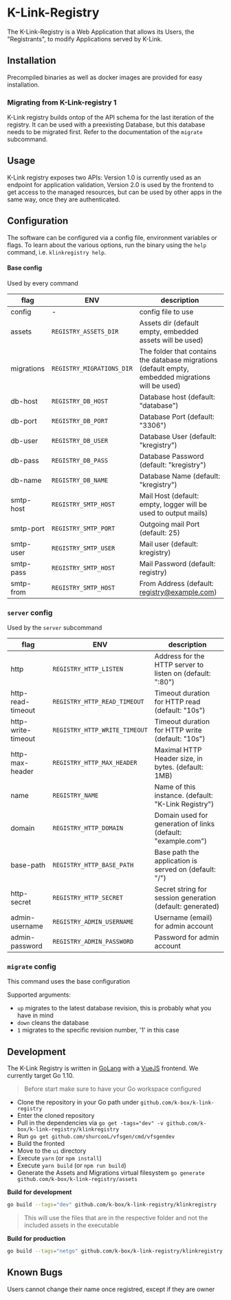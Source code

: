 # K-Link-Registry

The K-Link-Registry is a Web Application that allows its Users, the
"Registrants", to modify Applications served by K-Link.

## Installation
Precompiled binaries as well as docker images are provided for easy
installation.

### Migrating from K-Link-registry 1
K-Link registry builds ontop of the API schema for the last iteration of
the registry. It can be used with a preexisting Database, but this database
needs to be migrated first. Refer to the documentation of the `migrate`
subcommand.

## Usage
K-Link registry exposes two APIs: Version 1.0 is currently used as an
endpoint for application validation, Version 2.0 is used by the frontend
to get access to the managed resources, but can be used by other apps in
the same way, once they are authenticated.

## Configuration
The software can be configured via a config file, environment variables or
flags. To learn about the various options, run the binary using the `help`
command, i.e. `klinkregistry help`.

#### Base config
Used by every command

| flag       | ENV                       | description                                                     |
|------------|---------------------------|-----------------------------------------------------------------|
| config     | -                         | config file to use                                              |
| assets     | `REGISTRY_ASSETS_DIR`     | Assets dir (default empty, embedded assets will be used)        |
| migrations | `REGISTRY_MIGRATIONS_DIR` | The folder that contains the database migrations (default empty, embedded migrations will be used) |
| db-host    | `REGISTRY_DB_HOST`        | Database host (default: "database")                             |
| db-port    | `REGISTRY_DB_PORT`        | Database Port (default: "3306")                                 |
| db-user    | `REGISTRY_DB_USER`        | Database User (default: "kregistry")                            |
| db-pass    | `REGISTRY_DB_PASS`        | Database Password (default: "kregistry")                        |
| db-name    | `REGISTRY_DB_NAME`        | Database Name (default: "kregistry")                            |
| smtp-host  | `REGISTRY_SMTP_HOST`      | Mail Host (default: empty, logger will be used to output mails) |
| smtp-port  | `REGISTRY_SMTP_PORT`      | Outgoing mail Port (default: 25)                                |
| smtp-user  | `REGISTRY_SMTP_USER`      | Mail user (default: kregistry)                                  |
| smtp-pass  | `REGISTRY_SMTP_HOST`      | Mail Password (default: registry)                               |
| smtp-from  | `REGISTRY_SMTP_HOST`      | From Address (default: registry@example.com)                    |

### `server` config
Used by the `server` subcommand

| flag               | ENV                           | description                                                  |
|--------------------|-------------------------------|--------------------------------------------------------------|
| http               | `REGISTRY_HTTP_LISTEN`        | Address for the HTTP server to listen on (default: ":80")    |
| http-read-timeout  | `REGISTRY_HTTP_READ_TIMEOUT`  | Timeout duration for HTTP read (default: "10s")              |
| http-write-timeout | `REGISTRY_HTTP_WRITE_TIMEOUT` | Timeout duration for HTTP write (default: "10s")             |
| http-max-header    | `REGISTRY_HTTP_MAX_HEADER`    | Maximal HTTP Header size, in bytes. (default: 1MB)           |
| name               | `REGISTRY_NAME`               | Name of this instance. (default: "K-Link Registry")          |
| domain             | `REGISTRY_HTTP_DOMAIN`        | Domain used for generation of links (default: "example.com") |
| base-path          | `REGISTRY_HTTP_BASE_PATH`     | Base path the application is served on (default: "/")        |
| http-secret        | `REGISTRY_HTTP_SECRET`        | Secret string for session generation (default: generated)    |
| admin-username     | `REGISTRY_ADMIN_USERNAME`     | Username (email) for admin account                           |
| admin-password     | `REGISTRY_ADMIN_PASSWORD`     | Password for admin account                                   |

###  `migrate` config
This command uses the base configuration

Supported arguments:
* `up` migrates to the latest database revision, this is probably what you have in mind
* `down` cleans the database
* `1` migrates to the specific revision number, '1' in this case


## Development

The K-Link Registry is written in [GoLang](https://golang.org/) with a
[VueJS](https://vuejs.org/) frontend. We currently target Go 1.10.

> Before start make sure to have your Go workspace configured


- Clone the repository in your Go path under `github.com/k-box/k-link-registry`
- Enter the cloned repository
- Pull in the dependencies via `go get -tags="dev" -v github.com/k-box/k-link-registry/klinkregistry`
- Run `go get github.com/shurcooL/vfsgen/cmd/vfsgendev`
- Build the fronted
 - Move to the `ui` directory
 - Execute `yarn` (or `npm install`)
 - Execute `yarn build` (or `npm run build`)
- Generate the Assets and Migrations virtual filesystem `go generate github.com/k-box/k-link-registry/assets`


**Build for development**

```bash
go build --tags="dev" github.com/k-box/k-link-registry/klinkregistry
```

> This will use the files that are in the respective folder and not the included assets in the executable

**Build for production**

```bash
go build --tags="netgo" github.com/k-box/k-link-registry/klinkregistry
```

## Known Bugs
Users cannot change their name once registred, except if they are owner
